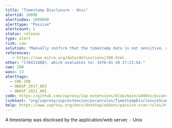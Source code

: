 ```yaml
---
title: "Timestamp Disclosure - Unix"
alertid: 10096
alertindex: 1009600
alerttype: "Passive"
alertcount: 1
status: release
type: alert
risk: Low
solution: "Manually confirm that the timestamp data is not sensitive, and that the data cannot be aggregated to disclose exploitable patterns."
references:
   - https://cwe.mitre.org/data/definitions/200.html
other: "1704114087, which evaluates to: 1970-01-20 17:21:54."
cwe: 200
wasc: 13
alerttags: 
  - CWE-200
  - OWASP_2017_A03
  - OWASP_2021_A01
code: https://github.com/zaproxy/zap-extensions/blob/main/addOns/pscanrules/src/main/java/org/zaproxy/zap/extension/pscanrules/TimestampDisclosureScanRule.java
linktext: "org/zaproxy/zap/extension/pscanrules/TimestampDisclosureScanRule.java"
help: https://www.zaproxy.org/docs/desktop/addons/passive-scan-rules/#id-10096
---
```

A timestamp was disclosed by the application/web server. - Unix
